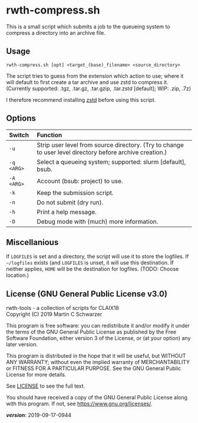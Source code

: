 # rwth-compress.sh

This is a small script which submits a job to the queueing system 
to compress a directory into an archive file.

## Usage
 
```
rwth-compress.sh [opt] <target_(base)_filename> <source_directory>
```

The script tries to guess from the extension which action to use;
where it will default to first create a tar archive and use zstd to compress it.
(Currently supported: .tgz, .tar.gz, .tar.gzip, .tar.zstd [default]; WIP: .zip, .7z)

I therefore recommend installing [zstd](https://github.com/facebook/zstd) before
using this script.

## Options

| Switch     | Function |
|:-----------|:---------|
| `-u`       | Strip user level from source directory. (Try to change to user level directory before archive creation.) |
| `-q <ARG>` | Select a queueing system; supported: slurm [default], bsub. |
| `-A <ARG>` | Account (bsub: project) to use. |
| `-k`       | Keep the submission script. |
| `-n`       | Do not submit (dry run). |
| `-h`       | Print a help message. |
| `-D`       | Debug mode with (much) more information. |

## Miscellanious

If `LOGFILES` is set and a directory, the script will use it to store the logfiles.
If `~/logfiles` exists (and `LOGFILES` is unset, it will use this destination.
If neither applies, `HOME` will be the destination for logfiles. 
(TODO: Choose location.)

## License (GNU General Public License v3.0)

rwth-tools - a collection of scripts for CLAIX18  
Copyright (C) 2019 Martin C Schwarzer

This program is free software: you can redistribute it and/or modify
it under the terms of the GNU General Public License as published by
the Free Software Foundation, either version 3 of the License, or
(at your option) any later version.

This program is distributed in the hope that it will be useful,
but WITHOUT ANY WARRANTY; without even the implied warranty of
MERCHANTABILITY or FITNESS FOR A PARTICULAR PURPOSE.  See the
GNU General Public License for more details.

See [LICENSE](LICENSE) to see the full text.

You should have received a copy of the GNU General Public License
along with this program.  If not, see <https://www.gnu.org/licenses/>.

___version___: 2019-09-17-0944
